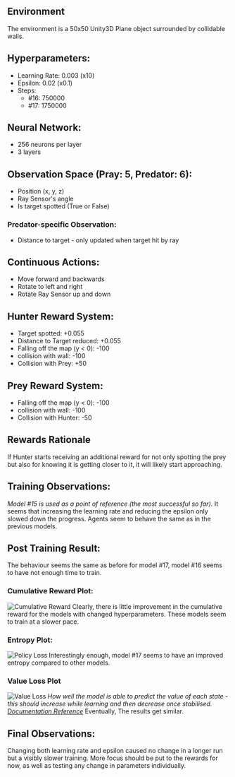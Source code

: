## Environment
The environment is a 50x50 Unity3D Plane object surrounded by collidable walls.
## Hyperparameters:
- Learning Rate: 0.003 (x10)
- Epsilon: 0.02 (x0.1)
- Steps: 
	- #16: 750000
	- #17: 1750000
## Neural Network:
- 256 neurons per layer
- 3 layers
## Observation Space (Pray: 5, Predator: 6):
- Position (x, y, z)
- Ray Sensor's angle
- Is target spotted (True or False)
### Predator-specific Observation:
- Distance to target - only updated when target hit by ray
## Continuous Actions:
- Move forward and backwards
- Rotate to left and right
- Rotate Ray Sensor up and down
## Hunter Reward System:
- Target spotted: +0.055
- Distance to Target reduced: +0.055
- Falling off the map (y < 0): -100
- collision with wall: -100
- Collision with Prey: +50
## Prey Reward System:
- Falling off the map (y < 0): -100
- collision with wall: -100
- Collision with Hunter: -50
## Rewards Rationale
If Hunter starts receiving an additional reward for not only spotting the prey but also for knowing it is getting closer to it, it will likely start approaching.
## Training Observations:
*Model #15 is used as a point of reference (the most successful so far).*
It seems that increasing the learning rate and reducing the epsilon only slowed down the progress.
Agents seem to behave the same as in the previous models.
## Post Training Result:
The behaviour seems the same as before for model #17, model #16 seems to have not enough time to train.
### Cumulative Reward Plot:
![Cumulative Reward](Observations/Simple%20Square%20Environment/Ray%20Sensor%20with%20Rotation%2016.03/CumulativeReward.png)
Clearly, there is little improvement in the cumulative reward for the models with changed hyperparameters. These models seem to train at a slower pace.
### Entropy Plot:
![Policy Loss](Entropy.png)
Interestingly enough, model #17 seems to have an improved entropy compared to other models.
### Value Loss Plot
![Value Loss](Observations/Simple%20Square%20Environment/Ray%20Sensor%20with%20Rotation%2016.03/ValueLoss.png)
*How well the model is able to predict the value of each state - this should increase while learning and then decrease once stabilised. [Documentation Reference](<https://unity-technologies.github.io/ml-agents/Using-Tensorboard/#:~:text=Losses/Value%20Loss%20(PPO%3B,decrease%20once%20the%20reward%20stabilizes.>)* 
Eventually, The results get similar.

## Final Observations:
Changing both learning rate and epsilon caused no change in a longer run but a visibly slower training. More focus should be put to the rewards for now, as well as testing any change in parameters individually.
